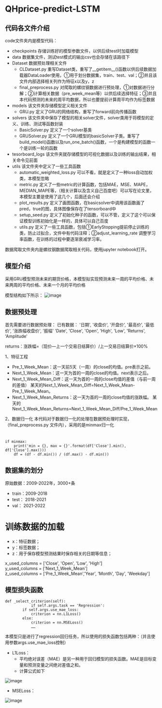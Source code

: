 # QHprice-predict-LSTM
## 代码各文件介绍
code文件夹内是模型代码：

- checkpoints  存储训练好的模型参数文件，以供后续test时加载模型  
- data	数据集文件，测试test模式的输出csv也会存储在该路径下  
- Dataset   数据预处理相关文件  
  - CLDataset.py  重写Dataset类，重写了__getitem__()函数以供后续数据加载器DataLoader使用，①用于划分数据集，train、test、val；②并且该文件内部选择相关列作为特征x以及y，z  
  - final_preprocess.py  对爬取的螺纹钢数据进行预处理，①对数据进行分解；②计算相关数据（pre_week_mean等）以供后续选择特征；③并且本代码预测的未来的周平均数据，所以也要提前计算周平均作为标签数据  
- models  该文件夹存储模型定义相关文件   
  - GRU.py	定义了GRU的网络结构，重写了forward前向传播函数  
- solvers	该文件夹中保存了模型的相关solver文件，solver类用于将模型的定义、训练、测试等函数封装
  - BasicSolver.py	  定义了一个solver基类
  - GRUSolver.py	  定义了一个GRU模型的basicSolver子类。重写了build_model()函数以及run_one_batch()函数，一个是构建模型的函数一个是训练一轮的函数
- tesorboard_logs	该文件夹就存储模型的可视化数据以及训练的输出结果，相关命令见前面
- utils	该文件夹中定义了一些工具函数
  - automatic_weighted_loss.py		可以不看，就是定义了一种loss自动加权类，本模型忽略
  - metric.py		定义了一些metric的计算函数，包括MAE，MSE、MAPE，MEDIAN_MAPE等，（相关计算以及含义自己百度吧）可以写在论文里，本模型主要是使用了这几个，后面还会介绍
  - plot_results.py   定义了画图函数，在basicsolver中调用该函数画了pred，true的图，具体图像保存在了tensorboard中
  - setup_seed.py    定义了初始化种子的函数，可以不管，定义了这个可以保证模型训练初始化是一样的，具体可以自己百度
  - utils.py		定义了一些工具函数，包括①EarlyStopping提前停止训练的类，防止过拟合，文件中有代码注释；②adjust_learning_rate 调整学习率函数，在训练的过程中要逐渐衰减学习率。

数据爬取文件夹内是螺纹钢数据爬取相关代码，使用jupyter notebook打开。

## 模型介绍
采用GRU模型预测未来的期货价格，本模型拟实现预测未来一周的平均价格、未来两周的平均价格、未来一个月的平均价格

模型结构如下所示：
![image](https://user-images.githubusercontent.com/52337721/200462570-865b66c3-bc3c-41ec-8367-0bb9566e5942.png)


## 数据预处理
首先需要进行数据预处理：
已有数据：
'日期', '收盘价', '开盘价', '最高价', '最低价', '涨跌幅收盘价', '振幅'
'Date', 'Close', 'Open', 'High', 'Low', 'Returns', 'Amplitude'

returns：涨跌幅=（现价—上一个交易日结算价）/上一交易日结算价×100%

1、特征工程
- Pre_1_Week_Mean：这一天前5天（一周）的close的均值。pre表示之前。
- Next_1_Week_Mean：这一天为首的一周的close的均值。next表示之后。
- Next_1_Week_Mean_Diff：这一天为首的一周的close均值的差值（与前一周的差值）  某天的Next_1_Week_Mean_Diff=Next_1_Week_Mean-Pre_1_Week_Mean。
- Next_1_Week_Mean_Returns：这一天为首的一周的close均值的涨跌幅。 某天的 Next_1_Week_Mean_Returns=Next_1_Week_Mean_Diff/Pre_1_Week_Mean

2、数据归一化
本代码对于数据归一化的处理在数据预处理时实现，（final_preprocess.py 文件内），采用的是minmax归一化
# 
    if minmax:
        print('min = {}, max = {}'.format(df['Close'].min(), df['Close'].max()))
        df = (df - df.min()) / (df.max() - df.min())

## 数据集的划分
原始数据：2009-2022年，3000+条

- train：2009-2018 
- test： 2018-2021 
- val：  2021-2022 

# 训练数据的加载
- x：特征数据；
- y：标签数据；
- z：用于保存模型预测结果时保存相关的日期等信息；

x_used_columns = ['Close', 'Open', 'Low', 'High']  
y_used_columns = ['Next_1_Week_Mean']    
z_used_columns = ['Pre_1_Week_Mean','Year', 'Month', 'Day', 'Weekday']  


## 模型损失函数
    def _select_criterion(self):
				if self.args.task == 'Regression':
            if self.args.use_mae_loss:
                criterion = nn.L1Loss()
            else:
                criterion = nn.MSELoss()
				……
本模型只是进行了regression回归任务，所以使用的损失函数包括两种：（并且使用参数args.use_mae_loss控制）
- L1Loss：
    - 平均绝对误差（MAE）是另一种用于回归模型的损失函数。MAE是目标变量和预测变量之间绝对差值之和。
    - 计算公式如下
    
![image](https://user-images.githubusercontent.com/52337721/200462091-48bbff8f-52f5-4224-ab67-9733f0f949cd.png)

- MSELoss：

![image](https://user-images.githubusercontent.com/52337721/200462119-0514be38-19e3-4a6a-8cbd-ba71275cb551.png)

